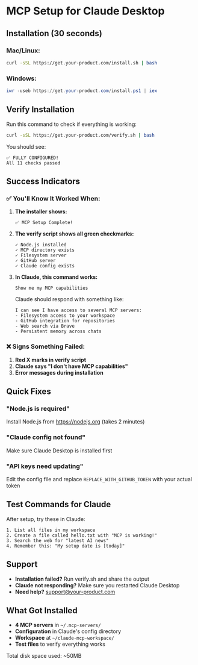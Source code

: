# MCP Setup for Claude Desktop

## Installation (30 seconds)

### Mac/Linux:
```bash
curl -sSL https://get.your-product.com/install.sh | bash
```

### Windows:
```powershell
iwr -useb https://get.your-product.com/install.ps1 | iex
```

## Verify Installation

Run this command to check if everything is working:
```bash
curl -sSL https://get.your-product.com/verify.sh | bash
```

You should see:
```
✅ FULLY CONFIGURED!
All 11 checks passed
```

## Success Indicators

### ✅ You'll Know It Worked When:

1. **The installer shows:**
   ```
   ✅ MCP Setup Complete!
   ```

2. **The verify script shows all green checkmarks:**
   ```
   ✓ Node.js installed
   ✓ MCP directory exists
   ✓ Filesystem server
   ✓ GitHub server
   ✓ Claude config exists
   ```

3. **In Claude, this command works:**
   ```
   Show me my MCP capabilities
   ```
   
   Claude should respond with something like:
   ```
   I can see I have access to several MCP servers:
   - Filesystem access to your workspace
   - GitHub integration for repositories
   - Web search via Brave
   - Persistent memory across chats
   ```

### ❌ Signs Something Failed:

1. **Red X marks in verify script**
2. **Claude says "I don't have MCP capabilities"**
3. **Error messages during installation**

## Quick Fixes

### "Node.js is required"
Install Node.js from https://nodejs.org (takes 2 minutes)

### "Claude config not found"
Make sure Claude Desktop is installed first

### "API keys need updating"
Edit the config file and replace `REPLACE_WITH_GITHUB_TOKEN` with your actual token

## Test Commands for Claude

After setup, try these in Claude:

```
1. List all files in my workspace
2. Create a file called hello.txt with "MCP is working!"
3. Search the web for "latest AI news"
4. Remember this: "My setup date is [today]"
```

## Support

- **Installation failed?** Run verify.sh and share the output
- **Claude not responding?** Make sure you restarted Claude Desktop
- **Need help?** support@your-product.com

## What Got Installed

- **4 MCP servers** in `~/.mcp-servers/`
- **Configuration** in Claude's config directory
- **Workspace** at `~/claude-mcp-workspace/`
- **Test files** to verify everything works

Total disk space used: ~50MB

